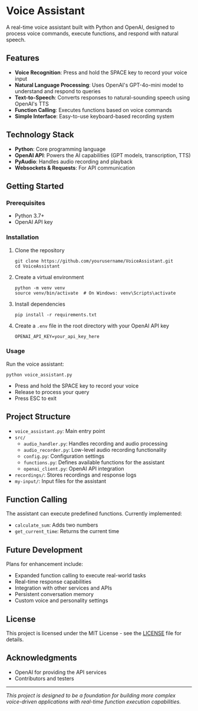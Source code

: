 # Voice Assistant

A real-time voice assistant built with Python and OpenAI, designed to process voice commands, execute functions, and respond with natural speech.

## Features

- **Voice Recognition**: Press and hold the SPACE key to record your voice input
- **Natural Language Processing**: Uses OpenAI's GPT-4o-mini model to understand and respond to queries
- **Text-to-Speech**: Converts responses to natural-sounding speech using OpenAI's TTS
- **Function Calling**: Executes functions based on voice commands
- **Simple Interface**: Easy-to-use keyboard-based recording system

## Technology Stack

- **Python**: Core programming language
- **OpenAI API**: Powers the AI capabilities (GPT models, transcription, TTS)
- **PyAudio**: Handles audio recording and playback
- **Websockets & Requests**: For API communication

## Getting Started

### Prerequisites

- Python 3.7+
- OpenAI API key

### Installation

1. Clone the repository
   ```
   git clone https://github.com/yourusername/VoiceAssistant.git
   cd VoiceAssistant
   ```

2. Create a virtual environment
   ```
   python -m venv venv
   source venv/bin/activate  # On Windows: venv\Scripts\activate
   ```

3. Install dependencies
   ```
   pip install -r requirements.txt
   ```

4. Create a `.env` file in the root directory with your OpenAI API key
   ```
   OPENAI_API_KEY=your_api_key_here
   ```

### Usage

Run the voice assistant:
```
python voice_assistant.py
```

- Press and hold the SPACE key to record your voice
- Release to process your query
- Press ESC to exit

## Project Structure

- `voice_assistant.py`: Main entry point
- `src/`
  - `audio_handler.py`: Handles recording and audio processing
  - `audio_recorder.py`: Low-level audio recording functionality
  - `config.py`: Configuration settings
  - `functions.py`: Defines available functions for the assistant
  - `openai_client.py`: OpenAI API integration
- `recordings/`: Stores recordings and response logs
- `my-input/`: Input files for the assistant

## Function Calling

The assistant can execute predefined functions. Currently implemented:

- `calculate_sum`: Adds two numbers
- `get_current_time`: Returns the current time

## Future Development

Plans for enhancement include:

- Expanded function calling to execute real-world tasks
- Real-time response capabilities
- Integration with other services and APIs
- Persistent conversation memory
- Custom voice and personality settings

## License

This project is licensed under the MIT License - see the [LICENSE](LICENSE) file for details.

## Acknowledgments

- OpenAI for providing the API services
- Contributors and testers

---

*This project is designed to be a foundation for building more complex voice-driven applications with real-time function execution capabilities.*
